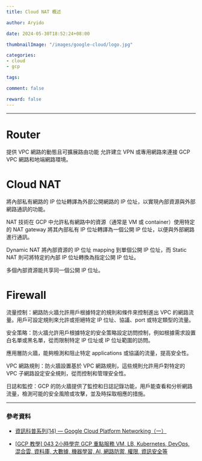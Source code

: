 ```yaml
---
title: Cloud NAT 概述

author: Aryido

date: 2024-05-30T18:52:24+08:00

thumbnailImage: "/images/google-cloud/logo.jpg"

categories:
- cloud
- gcp

tags:

comment: false

reward: false
---
```

<!--BODY-->
>  

<!--more-->

---





# Router
提供 VPC 網路的動態且可擴展路由功能
允許建立 VPN 或專用網路來連接 GCP VPC 網路和地端網路環境。

#  Cloud NAT
將內部私有網路的 IP 位址轉譯為外部公開網路的 IP 位址，以實現內部資源與外部網路通訊的功能。

NAT 技術在 GCP 中允許私有網路中的資源（通常是 VM 或 container）使用特定的 NAT gateway 將其內部私有 IP 位址轉譯為一個公開 IP 位址，以便與外部網路進行通訊。

Dynamic NAT 將內部資源的 IP 位址 mapping 到單個公開 IP 位址，而 Static NAT 則可將特定的內部 IP 位址轉換為指定公開 IP 位址。

多個內部資源能共享同一個公開 IP 位址。


# Firewall

流量控制：網路防火牆允許用戶根據特定的規則和條件來控制進出 VPC 的網路流量。用戶可設定規則來允許或拒絕特定 IP 位址、協議、port 或特定類型的流量。

安全策略：防火牆允許用戶根據特定的安全策略設定訪問控制，例如根據需求設置白名單或黑名單，從而限制特定 IP 位址或 IP 位址範圍的訪問。

應用層防火牆，能夠檢測和阻止特定 applications 或協議的流量，提高安全性。



VPC 網路規則：防火牆設置基於 VPC 網路規則，這些規則允許用戶對特定的 VPC 子網路設定安全規則，從而控制和管理安全性。



日誌和監控：GCP 的防火牆提供了監控和日誌記錄功能，用戶能查看和分析網路流量，檢測可能的安全風險或攻擊，並及時採取相應的措施。



---

### 參考資料


- [資訊科普系列(14) — Google Cloud Platform Networking（一）](https://medium.com/moda-it/google-cloud-platform-networking-%E7%B0%A1%E4%BB%8B-b0b2ec2ff7be)



- [[GCP 教學] 043 2小時學完 GCP 重點服務 VM, LB, Kubernetes, DevOps, 混合雲, 資料庫, 大數據, 機器學習, AI, 網路防禦, 權限, 資訊安全等](https://www.youtube.com/watch?v=hQE14DX4LHQ&t=134s)